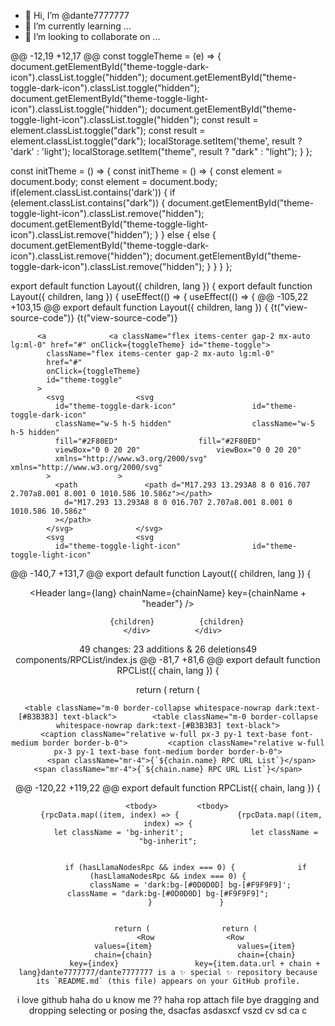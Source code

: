 - 👋 Hi, I’m @dante7777777
- 🌱 I’m currently learning ...
- 💞️ I’m looking to collaborate on ...

@@ -12,19 +12,17 @@ const toggleTheme = (e) => {
  document.getElementById("theme-toggle-dark-icon").classList.toggle("hidden");	  document.getElementById("theme-toggle-dark-icon").classList.toggle("hidden");
  document.getElementById("theme-toggle-light-icon").classList.toggle("hidden");	  document.getElementById("theme-toggle-light-icon").classList.toggle("hidden");
  const result = element.classList.toggle("dark");	  const result = element.classList.toggle("dark");
  localStorage.setItem('theme', result ? 'dark' : 'light');	  localStorage.setItem("theme", result ? "dark" : "light");
}	};


const initTheme = () => {	const initTheme = () => {
  const element = document.body;	  const element = document.body;
  if(element.classList.contains('dark')) {	  if (element.classList.contains("dark")) {
    document.getElementById("theme-toggle-light-icon").classList.remove("hidden");	    document.getElementById("theme-toggle-light-icon").classList.remove("hidden");
  }	  } else {
  else {	
    document.getElementById("theme-toggle-dark-icon").classList.remove("hidden");	    document.getElementById("theme-toggle-dark-icon").classList.remove("hidden");
  }	  }
}	};



export default function Layout({ children, lang }) {	export default function Layout({ children, lang }) {
  useEffect(() => {	  useEffect(() => {
@@ -105,22 +103,15 @@ export default function Layout({ children, lang }) {
            <span className="text-base font-medium">{t("view-source-code")}</span>	            <span className="text-base font-medium">{t("view-source-code")}</span>
          </a>	          </a>


          <a	          <a className="flex items-center gap-2 mx-auto lg:ml-0" href="#" onClick={toggleTheme} id="theme-toggle">
            className="flex items-center gap-2 mx-auto lg:ml-0"	
            href="#"	
            onClick={toggleTheme}	
            id="theme-toggle"	
          >	
            <svg	            <svg
              id="theme-toggle-dark-icon"	              id="theme-toggle-dark-icon"
              className="w-5 h-5 hidden"	              className="w-5 h-5 hidden"
              fill="#2F80ED"	              fill="#2F80ED"
              viewBox="0 0 20 20"	              viewBox="0 0 20 20"
              xmlns="http://www.w3.org/2000/svg"	              xmlns="http://www.w3.org/2000/svg"
            >	            >
              <path	              <path d="M17.293 13.293A8 8 0 016.707 2.707a8.001 8.001 0 1010.586 10.586z"></path>
                d="M17.293 13.293A8 8 0 016.707 2.707a8.001 8.001 0 1010.586 10.586z"	
              ></path>	
            </svg>	            </svg>
            <svg	            <svg
              id="theme-toggle-light-icon"	              id="theme-toggle-light-icon"
@@ -140,7 +131,7 @@ export default function Layout({ children, lang }) {
        </div>	        </div>
      </div>	      </div>
      <div className="dark:bg-[#181818] bg-[#f3f3f3] p-5 relative flex flex-col gap-5">	      <div className="dark:bg-[#181818] bg-[#f3f3f3] p-5 relative flex flex-col gap-5">
        <Header lang={lang} chainName={chainName} key={chainName} />	        <Header lang={lang} chainName={chainName} key={chainName + "header"} />


        {children}	        {children}
      </div>	      </div>
  49 changes: 23 additions & 26 deletions49  
components/RPCList/index.js
@@ -81,7 +81,6 @@ export default function RPCList({ chain, lang }) {


  return (	  return (
    <div className="shadow dark:bg-[#0D0D0D] bg-white p-8 rounded-[10px] flex flex-col gap-3 overflow-hidden col-span-full relative overflow-x-auto">	    <div className="shadow dark:bg-[#0D0D0D] bg-white p-8 rounded-[10px] flex flex-col gap-3 overflow-hidden col-span-full relative overflow-x-auto">

      <table className="m-0 border-collapse whitespace-nowrap dark:text-[#B3B3B3] text-black">	      <table className="m-0 border-collapse whitespace-nowrap dark:text-[#B3B3B3] text-black">
        <caption className="relative w-full px-3 py-1 text-base font-medium border border-b-0">	        <caption className="relative w-full px-3 py-1 text-base font-medium border border-b-0">
          <span className="mr-4">{`${chain.name} RPC URL List`}</span>	          <span className="mr-4">{`${chain.name} RPC URL List`}</span>
@@ -120,22 +119,22 @@ export default function RPCList({ chain, lang }) {


        <tbody>	        <tbody>
          {rpcData.map((item, index) => {	          {rpcData.map((item, index) => {
            let className = 'bg-inherit';	            let className = "bg-inherit";


            if (hasLlamaNodesRpc && index === 0) {	            if (hasLlamaNodesRpc && index === 0) {
              className = 'dark:bg-[#0D0D0D] bg-[#F9F9F9]';	              className = "dark:bg-[#0D0D0D] bg-[#F9F9F9]";
            }	            }


            return (	            return (
              <Row	              <Row
                values={item}	                values={item}
                chain={chain}	                chain={chain}
                key={index}	                key={item.data.url + chain + lang}dante7777777/dante7777777 is a ✨ special ✨ repository because its `README.md` (this file) appears on your GitHub profile.
i love github haha
do u know me ??
haha
rop 
attach file bye dragging and dropping selecting or posing the, dsacfas
asdasxcf vszd cv sd ca c
